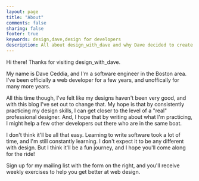 ```yaml
---
layout: page
title: "About"
comments: false
sharing: false
footer: true
keywords: design,dave,design for developers
description: All about design_with_dave and why Dave decided to create it.
---
```


Hi there! Thanks for visiting design_with_dave.

My name is Dave Ceddia, and I'm a software engineer in the Boston area. I've been officially a web developer for a few years, and unoffically for many more years.

All this time though, I've felt like my designs haven't been very good, and with this blog I've set out to change that. My hope is that by consistently practicing my design skills, I can get closer to the level of a "real" professional designer. And, I hope that by writing about what I'm practicing, I might help a few other developers out there who are in the same boat.

I don't think it'll be all that easy. Learning to write software took a lot of time, and I'm still constantly learning. I don't expect it to be any different with design. But I think it'll be a fun journey, and I hope you'll come along for the ride!

Sign up for my mailing list with the form on the right, and you'll receive weekly exercises to help you get better at web design.
